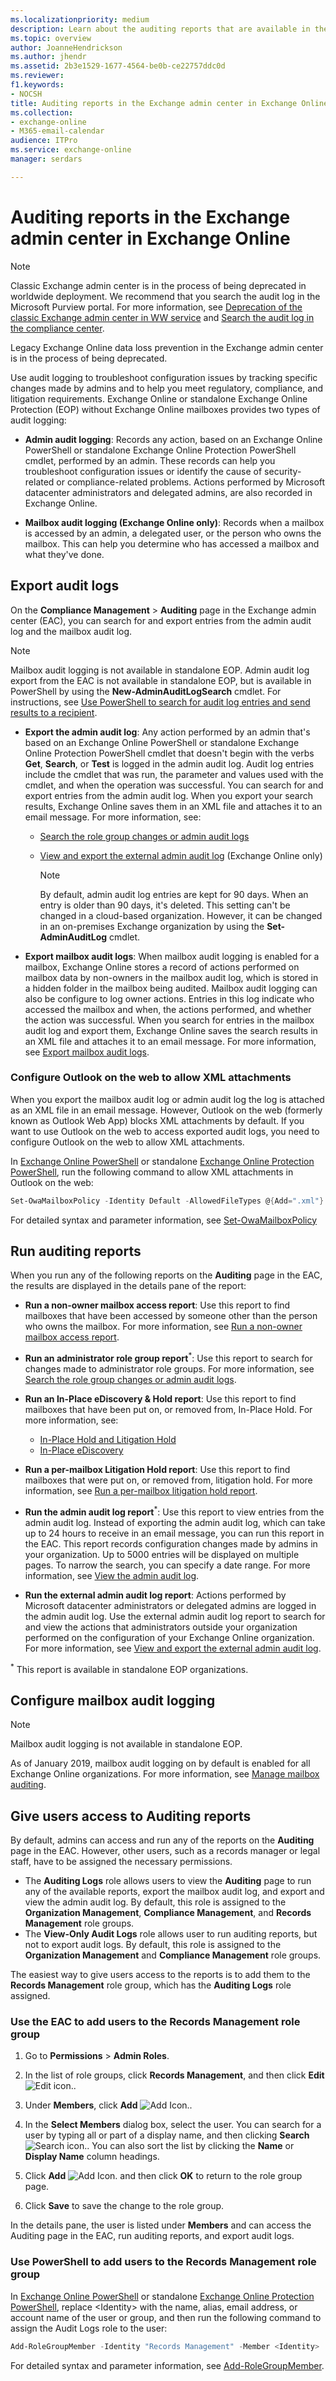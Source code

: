 ```yaml
---
ms.localizationpriority: medium
description: Learn about the auditing reports that are available in the Exchange admin center (EAC) in Exchange Online.
ms.topic: overview
author: JoanneHendrickson
ms.author: jhendr
ms.assetid: 2b3e1529-1677-4564-be0b-ce22757ddc0d
ms.reviewer: 
f1.keywords:
- NOCSH
title: Auditing reports in the Exchange admin center in Exchange Online
ms.collection: 
- exchange-online
- M365-email-calendar
audience: ITPro
ms.service: exchange-online
manager: serdars

---
```


# Auditing reports in the Exchange admin center in Exchange Online

> [!NOTE]
> Classic Exchange admin center is in the process of being deprecated in worldwide deployment. We recommend that you search the audit log in the Microsoft Purview portal. For more information, see [Deprecation of the classic Exchange admin center in WW service](https://techcommunity.microsoft.com/t5/exchange-team-blog/deprecation-of-the-classic-exchange-admin-center-in-ww-service/ba-p/2736358) and [Search the audit log in the compliance center](/microsoft-365/compliance/search-the-audit-log-in-security-and-compliance).

Legacy Exchange Online data loss prevention in the Exchange admin center is in the process of being deprecated.

Use audit logging to troubleshoot configuration issues by tracking specific changes made by admins and to help you meet regulatory, compliance, and litigation requirements. Exchange Online or standalone Exchange Online Protection (EOP) without Exchange Online mailboxes provides two types of audit logging:

- **Admin audit logging**: Records any action, based on an Exchange Online PowerShell or standalone Exchange Online Protection PowerShell cmdlet, performed by an admin. These records can help you troubleshoot configuration issues or identify the cause of security-related or compliance-related problems. Actions performed by Microsoft datacenter administrators and delegated admins, are also recorded in Exchange Online.

- **Mailbox audit logging (Exchange Online only)**: Records when a mailbox is accessed by an admin, a delegated user, or the person who owns the mailbox. This can help you determine who has accessed a mailbox and what they've done.

## Export audit logs

On the **Compliance Management** \> **Auditing** page in the Exchange admin center (EAC), you can search for and export entries from the admin audit log and the mailbox audit log.

> [!NOTE]
> Mailbox audit logging is not available in standalone EOP. Admin audit log export from the EAC is not available in standalone EOP, but is available in PowerShell by using the **New-AdminAuditLogSearch** cmdlet. For instructions, see [Use PowerShell to search for audit log entries and send results to a recipient](search-role-group-changes.md#use-powershell-to-search-for-audit-log-entries-and-send-results-to-a-recipient).

- **Export the admin audit log**: Any action performed by an admin that's based on an Exchange Online PowerShell or standalone Exchange Online Protection PowerShell cmdlet that doesn't begin with the verbs **Get**, **Search**, or **Test** is logged in the admin audit log. Audit log entries include the cmdlet that was run, the parameter and values used with the cmdlet, and when the operation was successful. You can search for and export entries from the admin audit log. When you export your search results, Exchange Online saves them in an XML file and attaches it to an email message. For more information, see:

  - [Search the role group changes or admin audit logs](search-role-group-changes.md)
  - [View and export the external admin audit log](view-external-admin-audit-log.md) (Exchange Online only)

    > [!NOTE]
    > By default, admin audit log entries are kept for 90 days. When an entry is older than 90 days, it's deleted. This setting can't be changed in a cloud-based organization. However, it can be changed in an on-premises Exchange organization by using the **Set-AdminAuditLog** cmdlet.

- **Export mailbox audit logs**: When mailbox audit logging is enabled for a mailbox, Exchange Online stores a record of actions performed on mailbox data by non-owners in the mailbox audit log, which is stored in a hidden folder in the mailbox being audited. Mailbox audit logging can also be configure to log owner actions. Entries in this log indicate who accessed the mailbox and when, the actions performed, and whether the action was successful. When you search for entries in the mailbox audit log and export them, Exchange Online saves the search results in an XML file and attaches it to an email message. For more information, see [Export mailbox audit logs](export-mailbox-audit-logs.md).

### Configure Outlook on the web to allow XML attachments

When you export the mailbox audit log or admin audit log the log is attached as an XML file in an email message. However, Outlook on the web (formerly known as Outlook Web App) blocks XML attachments by default. If you want to use Outlook on the web to access exported audit logs, you need to configure Outlook on the web to allow XML attachments.

In [Exchange Online PowerShell](/powershell/exchange/connect-to-exchange-online-powershell) or standalone [Exchange Online Protection PowerShell](/powershell/exchange/connect-to-exchange-online-protection-powershell), run the following command to allow XML attachments in Outlook on the web:

```PowerShell
Set-OwaMailboxPolicy -Identity Default -AllowedFileTypes @{Add=".xml"}
```

For detailed syntax and parameter information, see [Set-OwaMailboxPolicy](/powershell/module/exchange/set-owamailboxpolicy)

## Run auditing reports

When you run any of the following reports on the **Auditing** page in the EAC, the results are displayed in the details pane of the report:

- **Run a non-owner mailbox access report**: Use this report to find mailboxes that have been accessed by someone other than the person who owns the mailbox. For more information, see [Run a non-owner mailbox access report](non-owner-mailbox-access-report.md).

- **Run an administrator role group report**<sup>\*</sup>: Use this report to search for changes made to administrator role groups. For more information, see [Search the role group changes or admin audit logs](search-role-group-changes.md).

- **Run an In-Place eDiscovery & Hold report**: Use this report to find mailboxes that have been put on, or removed from, In-Place Hold. For more information, see:
  - [In-Place Hold and Litigation Hold](../../security-and-compliance/in-place-and-litigation-holds.md)
  - [In-Place eDiscovery](../../security-and-compliance/in-place-ediscovery/in-place-ediscovery.md)

- **Run a per-mailbox Litigation Hold report**: Use this report to find mailboxes that were put on, or removed from, litigation hold. For more information, see [Run a per-mailbox litigation hold report](per-mailbox-litigation-hold-report.md).

- **Run the admin audit log report**<sup>\*</sup>: Use this report to view entries from the admin audit log. Instead of exporting the admin audit log, which can take up to 24 hours to receive in an email message, you can run this report in the EAC. This report records configuration changes made by admins in your organization. Up to 5000 entries will be displayed on multiple pages. To narrow the search, you can specify a date range. For more information, see [View the admin audit log](view-administrator-audit-log.md).

- **Run the external admin audit log report**: Actions performed by Microsoft datacenter administrators or delegated admins are logged in the admin audit log. Use the external admin audit log report to search for and view the actions that administrators outside your organization performed on the configuration of your Exchange Online organization. For more information, see [View and export the external admin audit log](view-external-admin-audit-log.md).

<sup>\*</sup> This report is available in standalone EOP organizations.

## Configure mailbox audit logging

> [!NOTE]
> Mailbox audit logging is not available in standalone EOP.

As of January 2019, mailbox audit logging on by default is enabled for all Exchange Online organizations. For more information, see [Manage mailbox auditing](/microsoft-365/compliance/enable-mailbox-auditing).

## Give users access to Auditing reports

By default, admins can access and run any of the reports on the **Auditing** page in the EAC. However, other users, such as a records manager or legal staff, have to be assigned the necessary permissions.

- The **Auditing Logs** role allows users to view the **Auditing** page to run any of the available reports, export the mailbox audit log, and export and view the admin audit log. By default, this role is assigned to the **Organization Management**, **Compliance Management**, and **Records Management** role groups.
- The **View-Only Audit Logs** role allows user to run auditing reports, but not to export audit logs. By default, this role is assigned to the **Organization Management** and **Compliance Management** role groups.

The easiest way to give users access to the reports is to add them to the **Records Management** role group, which has the **Auditing Logs** role assigned.

### Use the EAC to add users to the Records Management role group

1. Go to **Permissions** \> **Admin Roles**.

2. In the list of role groups, click **Records Management**, and then click **Edit** ![Edit icon.](../../media/ITPro_EAC_EditIcon.gif).

3. Under **Members**, click **Add** ![Add Icon.](../../media/ITPro_EAC_AddIcon.gif).

4. In the **Select Members** dialog box, select the user. You can search for a user by typing all or part of a display name, and then clicking **Search** ![Search icon.](../../media/ITPro_EAC_.gif). You can also sort the list by clicking the **Name** or **Display Name** column headings.

5. Click **Add** ![Add Icon.](../../media/ITPro_EAC_AddIcon.gif) and then click **OK** to return to the role group page.

6. Click **Save** to save the change to the role group.

In the details pane, the user is listed under **Members** and can access the Auditing page in the EAC, run auditing reports, and export audit logs.

### Use PowerShell to add users to the Records Management role group

In [Exchange Online PowerShell](/powershell/exchange/connect-to-exchange-online-powershell) or standalone [Exchange Online Protection PowerShell](/powershell/exchange/connect-to-exchange-online-protection-powershell), replace \<Identity\> with the name, alias, email address, or account name of the user or group, and then run the following command to assign the Audit Logs role to the user:

```PowerShell
Add-RoleGroupMember -Identity "Records Management" -Member <Identity>
```

For detailed syntax and parameter information, see [Add-RoleGroupMember](/powershell/module/exchange/add-rolegroupmember).
